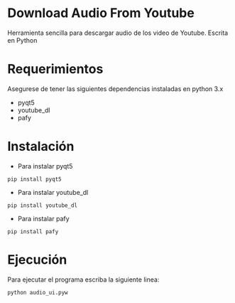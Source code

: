 # Download Audio From Youtube
Herramienta sencilla para descargar audio de los video de Youtube. Escrita en Python

# Requerimientos

Asegurese de tener las siguientes dependencias instaladas en python 3.x
- pyqt5
- youtube_dl
- pafy

# Instalación

- Para instalar pyqt5
```
pip install pyqt5
```

- Para instalar youtube_dl
```
pip install youtube_dl
```

- Para instalar pafy
```
pip install pafy
```

# Ejecución

Para ejecutar el programa escriba la siguiente linea:
```
python audio_ui.pyw
```
